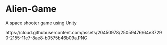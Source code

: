 # Alien-Game
A space shooter game using Unity
<p>https://cloud.githubusercontent.com/assets/20450978/25059476/64e37290-2155-11e7-8ae8-b0575b46b09a.PNG</p>
